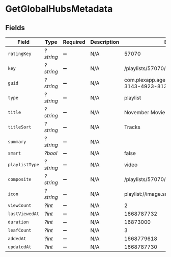 # GetGlobalHubsMetadata


## Fields

| Field                                                          | Type                                                           | Required                                                       | Description                                                    | Example                                                        |
| -------------------------------------------------------------- | -------------------------------------------------------------- | -------------------------------------------------------------- | -------------------------------------------------------------- | -------------------------------------------------------------- |
| `ratingKey`                                                    | *?string*                                                      | :heavy_minus_sign:                                             | N/A                                                            | 57070                                                          |
| `key`                                                          | *?string*                                                      | :heavy_minus_sign:                                             | N/A                                                            | /playlists/57070/items                                         |
| `guid`                                                         | *?string*                                                      | :heavy_minus_sign:                                             | N/A                                                            | com.plexapp.agents.none://9fee6c5b-3143-4923-813e-57bd0190056c |
| `type`                                                         | *?string*                                                      | :heavy_minus_sign:                                             | N/A                                                            | playlist                                                       |
| `title`                                                        | *?string*                                                      | :heavy_minus_sign:                                             | N/A                                                            | November Movie Day                                             |
| `titleSort`                                                    | *?string*                                                      | :heavy_minus_sign:                                             | N/A                                                            | Tracks                                                         |
| `summary`                                                      | *?string*                                                      | :heavy_minus_sign:                                             | N/A                                                            |                                                                |
| `smart`                                                        | *?bool*                                                        | :heavy_minus_sign:                                             | N/A                                                            | false                                                          |
| `playlistType`                                                 | *?string*                                                      | :heavy_minus_sign:                                             | N/A                                                            | video                                                          |
| `composite`                                                    | *?string*                                                      | :heavy_minus_sign:                                             | N/A                                                            | /playlists/57070/composite/1668787730                          |
| `icon`                                                         | *?string*                                                      | :heavy_minus_sign:                                             | N/A                                                            | playlist://image.smart                                         |
| `viewCount`                                                    | *?int*                                                         | :heavy_minus_sign:                                             | N/A                                                            | 2                                                              |
| `lastViewedAt`                                                 | *?int*                                                         | :heavy_minus_sign:                                             | N/A                                                            | 1668787732                                                     |
| `duration`                                                     | *?int*                                                         | :heavy_minus_sign:                                             | N/A                                                            | 16873000                                                       |
| `leafCount`                                                    | *?int*                                                         | :heavy_minus_sign:                                             | N/A                                                            | 3                                                              |
| `addedAt`                                                      | *?int*                                                         | :heavy_minus_sign:                                             | N/A                                                            | 1668779618                                                     |
| `updatedAt`                                                    | *?int*                                                         | :heavy_minus_sign:                                             | N/A                                                            | 1668787730                                                     |